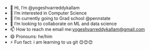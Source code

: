 - 👋 Hi, I’m @yogeshvarreddykallam
- 👀 I’m interested in Computer Science
- 🌱 I’m currently going to Grad school @pennstate
- 💞️ I’m looking to collaborate on ML and data science
- 📫 How to reach me email me:yogeshvarreddykallam@gmail.com
- 😄 Pronouns: he/him
- ⚡ Fun fact: i am learning to us git 😊😊😊

<!---
yogeshvarreddykallam/yogeshvarreddykallam is a ✨ special ✨ repository because its `README.md` (this file) appears on your GitHub profile.
You can click the Preview link to take a look at your changes.
--->
